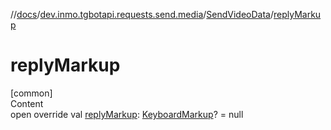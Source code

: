 //[docs](../../../index.md)/[dev.inmo.tgbotapi.requests.send.media](../index.md)/[SendVideoData](index.md)/[replyMarkup](reply-markup.md)



# replyMarkup  
[common]  
Content  
open override val [replyMarkup](reply-markup.md): [KeyboardMarkup](../../dev.inmo.tgbotapi.types.buttons/-keyboard-markup/index.md)? = null  



